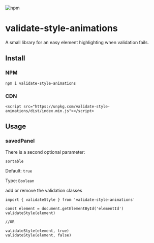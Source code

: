 ![npm](https://img.shields.io/npm/v/validate-style-animations)

# validate-style-animations
A small library for an easy element highlighting when validation fails.

## Install
### NPM
`npm i validate-style-animations`
### CDN

```
<script src="https://unpkg.com/validate-style-animations/dist/index.min.js"></script>
```

## Usage
### savedPanel

There is a second optional parameter:

`sortable`

Default: `true`

Type: `Boolean`

add or remove the validation classes
```
import { validateStyle } from 'validate-style-animations'

const element = document.getElementById('elementId')
validateStyle(element)

//OR

validateStyle(element, true)
validateStyle(element, false)

```
